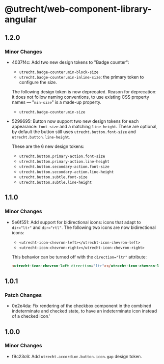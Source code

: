 # @utrecht/web-component-library-angular

## 1.2.0

### Minor Changes

- 4037f4c: Add two new design tokens to "Badge counter":

  - `utrecht.badge-counter.min-block-size`
  - `utrecht.badge-counter.min-inline-size`: the primary token to configure the size.

  The following design token is now deprecated. Reason for deprecation: it does not follow naming conventions, to use existing CSS property names — "`min-size`" is a made-up property.

  - `utrecht.badge-counter.min-size`

- 5299695: Button now support two new design tokens for each appearance: `font-size` and a matching `line-height`. These are optional, by default the button still uses `utrecht.button.font-size` and `utrecht.button.line-height`.

  These are the 6 new design tokens:

  - `utrecht.button.primary-action.font-size`
  - `utrecht.button.primary-action.line-height`
  - `utrecht.button.secondary-action.font-size`
  - `utrecht.button.secondary-action.line-height`
  - `utrecht.button.subtle.font-size`
  - `utrecht.button.subtle.line-height`

## 1.1.0

### Minor Changes

- 5e6f551: Add support for bidirectional icons: icons that adapt to `dir="ltr"` and `dir="rtl"`. The following two icons are now bidirectional icons:

  - `<utrecht-icon-chevron-left></utrecht-icon-chevron-left>`
  - `<utrecht-icon-chevron-right></utrecht-icon-chevron-right>`

  This behavior can be turned off with the `direction="ltr"` attribute:

  ```html
  <utrecht-icon-chevron-left direction="ltr"></utrecht-icon-chevron-left>
  ```

## 1.0.1

### Patch Changes

- 0e2e4da: Fix rendering of the checkbox component in the combined indeterminate and checked state, to have an indeterminate icon instead of a checked icon.'

## 1.0.0

### Minor Changes

- f9c23c6: Add `utrecht.accordion.button.icon.gap` design token.

